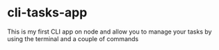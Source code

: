 # cli-tasks-app

This is my first CLI app on node and allow you to manage your tasks by using the terminal and a couple of commands
